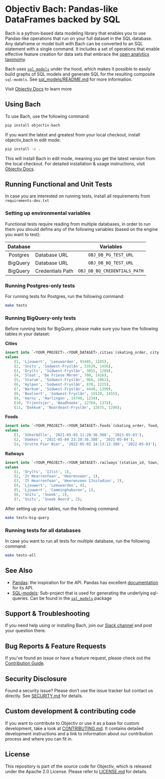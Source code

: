 # Objectiv Bach: Pandas-like DataFrames backed by SQL

Bach is a python-based data modeling library that enables you to use Pandas-like operations that run on your full dataset in the SQL database. Any dataframe or model built with Bach can be converted to an SQL statement with a single command. It includes a set of operations that enable effective feature creation for data sets that embrace the [open analytics taxonomy](https://objectiv.io/docs/taxonomy/).

Bach uses [`sql_models`](./sql_models/) under the hood, which makes it possible to easily build graphs of SQL models and generate SQL for the resulting composite `sql-models`. See [sql_models/README.md](./sql_models/README.md) for more information.

Visit [Objectiv Docs](https://objectiv.io/docs/modeling/bach/) to learn more

## Using Bach
To use Bach, use the following command:
```bash
pip install objectiv-bach
```

If you want the latest and greatest from your local checkout, install objectiv_bach in edit mode:
```bash
pip install -e .
```

This will install Bach in edit mode, meaning you get the latest version from the local checkout.
For detailed installation & usage instructions, visit [Objectiv Docs](https://www.objectiv.io/docs).


## Running Functional and Unit Tests
In case you are interested on running tests, install all requirements from ``requirements-dev.txt``

### Setting up environmental variables
Functional tests require reading from multiple databases, in order to run them you should define
any of the following variables (based on the engine you want to test):

|    Database     |                  |           Variables          |
|:---------------:|------------------|:----------------------------:|
|    Postgres     | Database URL     |     `OBJ_DB_PG_TEST_URL`     |
|    BigQuery     | Database URL     |     `OBJ_DB_BQ_TEST_URL`     |
|    BigQuery     | Credentials Path | `OBJ_DB_BQ_CREDENTIALS_PATH` |



### Running Postgres-only tests
For running tests for Postgres, run the following command:
```bash
make tests
```

### Running BigQuery-only tests
Before running tests for BigQuery, please make sure you have the following tables in your dataset:

**Cities**
```sql
insert into `<YOUR_PROJECT>.<YOUR_DATASET>.cities`(skating_order, city, municipality, inhabitants, founding)
values
    (1, 'Ljouwert', 'Leeuwarden', 93485, 1285),
    (2, 'Snits', 'Súdwest-Fryslân', 33520, 1456),
    (3, 'Drylts', 'Súdwest-Fryslân', 3055, 1268),
    (4, 'Sleat', 'De Friese Meren', 700, 1426),
    (5, 'Starum', 'Súdwest-Fryslân', 960, 1061),
    (6, 'Hylpen', 'Súdwest-Fryslân', 870, 1225),
    (7, 'Warkum', 'Súdwest-Fryslân', 4440, 1399),
    (8, 'Boalsert', 'Súdwest-Fryslân', 10120, 1455),
    (9, 'Harns', 'Harlingen', 14740, 1234),
    (10, 'Frjentsjer', 'Waadhoeke', 12760, 1374),
    (11, 'Dokkum', 'Noardeast-Fryslân', 12675, 1298);
```
**Foods**
```sql
insert into `<YOUR_PROJECT>.<YOUR_DATASET>.foods`(skating_order, food, moment, date)
values
    (1, 'Sûkerbôlle', '2021-05-03 11:28:36.388', '2021-05-03'),
    (2, 'Dúmkes', '2021-05-04 23:28:36.388', '2021-05-04'),
    (4, 'Grutte Pier Bier', '2022-05-03 14:13:13.388', '2022-05-03');
```
**Railways**
```sql
insert into `<YOUR_PROJECT>.<YOUR_DATASET>.railways`(station_id, town, station, platforms)
values
    (1, 'Drylts', 'IJlst', 1),
    (2, 'It Hearrenfean', 'Heerenveen', 1),
    (3, 'It Hearrenfean', 'Heerenveen IJsstadion', 2),
    (4, 'Ljouwert', 'Leeuwarden', 4),
    (5, 'Ljouwert', 'Camminghaburen', 1),
    (6, 'Snits', 'Sneek', 2),
    (7, 'Snits', 'Sneek Noord', 2);
```

After setting up your tables, run the following command:
```bash
make tests-big-query
```

### Running tests for all databases
In case you want to run all tests for multiple database, run the following command:
```bash
make tests-all
```

## See Also
* [Pandas](https://github.com/pandas-dev/pandas): the inspiration for the API.
   Pandas has excellent [documentation](https://pandas.pydata.org/docs/) for its API.
* [SQL-models](./sql_models/): Sub-project that is used for generating the underlying sql-queries. Can be 
  found in the [`sql_models`](./sql_models/) package

## Support & Troubleshooting
If you need help using or installing Bach, join our [Slack channel](https://objectiv.io/join-slack/) and post your question there. 

## Bug Reports & Feature Requests
If you’ve found an issue or have a feature request, please check out the [Contribution Guide](https://objectiv.io/docs/home/the-project/contribute/).

## Security Disclosure
Found a security issue? Please don’t use the issue tracker but contact us directly. See [SECURITY.md](../SECURITY.md) for details.

## Custom development & contributing code
If you want to contribute to Objectiv or use it as a base for custom development, take a look at [CONTRIBUTING.md](CONTRIBUTING.md). It contains detailed development instructions and a link to information about our contribution process and where you can fit in.

## License
This repository is part of the source code for Objectiv, which is released under the Apache 2.0 License. Please refer to [LICENSE.md](../LICENSE.md) for details.
